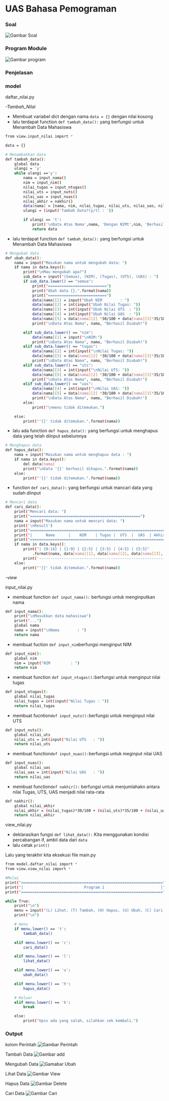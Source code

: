 # UAS Bahasa Pemograman

### Soal
![Gambar Soal](screenshot/1.png)

### Program Module
![Gambar program](screenshot/8.png)

### Penjelasan

### model

daftar_nilai.py

*-Tambah_Nilai*
- Membuat variabel dict dengan nama ```data = {}``` dengan nilai kosong
- lalu terdapat function ```def tambah_data():``` yang berfungsi untuk Menambah Data Mahasiswa
```bash
from view.input_nilai import *

data = {}

# Menambahkan data
def tambah_data():
    global data
    ulangi = 'y'
    while ulangi =='y':
        nama = input_nama()
        nim = input_nim()
        nilai_tugas = input_ntugas()
        nilai_uts = input_nuts()
        nilai_uas = input_nuas()
        nilai_akhir = nakhir()
        data[nama] = [nama, nim, nilai_tugas, nilai_uts, nilai_uas, nilai_akhir]
        ulangi = (input('Tambah Data?(y/t) : '))

        if ulangi == 't':
            print('\nData Atas Nama',nama, 'Dengan NIMt',nim, 'Berhasil Ditambahkan!')
            return data
```

- lalu terdapat function ```def tambah_data():``` yang berfungsi untuk Menambah Data Mahasiswa
```bash
# Mengubah data
def ubah_data():
    nama = input("Masukan nama untuk mengubah data: ")
    if nama in data.keys():
        print("\nMau mengubah apa?")
        sub_data = input("(Semua), (NIM), (Tugas), (UTS), (UAS) : ")
        if sub_data.lower() == "semua":
            print("==========================")
            print("Ubah data {}.".format(nama))
            print("==========================")
            data[nama][1] = input("Ubah NIM        : ")
            data[nama][2] = int(input("Ubah Nilai Tugas: "))
            data[nama][3] = int(input("Ubah Nilai UTS  : "))
            data[nama][4] = int(input("Ubah Nilai UAS  : "))
            data[nama][5] = data[nama][2] *30/100 + data[nama][3]*35/100 + data[nama][4] *35/100
            print("\nData Atas Nama", nama, "Berhasil Diubah!")

        elif sub_data.lower() == "nim":
            data[nama][1] = input("\nNIM:")
            print("\nData Atas Nama", nama, "Berhasil Diubah!")
        elif sub_data.lower() == "tugas":
            data[nama][2] = int(input("\nNilai Tugas: "))
            data[nama][5] = data[nama][2] *30/100 + data[nama][3]*35/100 + data[nama][4] *35/100
            print("\nData Atas Nama", nama, "Berhasil Diubah!")
        elif sub_data.lower() == "uts":
            data[nama][3] = int(input("\nNilai UTS: "))
            data[nama][5] = data[nama][2] *30/100 + data[nama][3]*35/100 + data[nama][4] *35/100
            print("\nData Atas Nama", nama, "Berhasil Diubah!")
        elif sub_data.lower() == "uas":
            data[nama][4] = int(input("\nNilai UAS: "))
            data[nama][5] = data[nama][2] *30/100 + data[nama][3]*35/100 + data[nama][4] *35/100
            print("\nData Atas Nama", nama, "Berhasil Diubah!")
        else:
            print("\nmenu tidak ditemukan.")

    else:
        print("'{}' tidak ditemukan.".format(nama))
```

- lalu ada function ```def hapus_data():``` yang berfungsi untuk menghapus data yang telah diinput sebelumnya
```bash
# Menghapus data
def hapus_data():
    nama = input("Masukan nama untuk menghapus data : ")
    if nama in data.keys():
        del data[nama]
        print("\nData '{}' berhasil dihapus.".format(nama))
    else:
        print("'{}' tidak ditemukan.".format(nama))
```

- function ```def cari_data():``` yang berfungsi untuk mancari data yang sudah diinput
```bash
# Mencari data
def cari_data():
    print("Mencari data: ")
    print("=================================================")
    nama = input("Masukan nama untuk mencari data: ")
    print('\nResult')
    print("==============================================================")
    print("|      Nama      |    NIM    | Tugas |  UTS  |  UAS  | Akhir |")
    print("==============================================================")
    if nama in data.keys():
        print("| {0:14} | {1:9} | {2:5} | {3:5} | {4:5} | {5:5}"
            .format(nama, data[nama][1], data[nama][2], data[nama][3], data[nama][4], data[nama][5]))
        print('--------------------------------------------------------------')
    else:
        print("'{}' tidak ditemukan.".format(nama))
```

*-view*

input_nilai.py

- membuat function ```def input_nama():``` berfungsi untuk menginputkan nama
```bash
def input_nama():
    print("\nMasukkan data mahasiswa")
    print("...")
    global nama
    nama = input("\nNama        : ")
    return nama
```

- membuat fuction ```def input_nim```berfungsi menginput NIM
```bash
def input_nim():
    global nim
    nim = input("NIM         : ")
    return nim
```

- membuat function ```def input_ntugas():```berfungsi untuk menginput nilai tugas
```bash
def input_ntugas():
    global nilai_tugas
    nilai_tugas = int(input("Nilai Tugas : "))
    return nilai_tugas
```

- membuat fucntion```def input_nuts():```berfungsi untuk menginput nilai UTS
```bash
def input_nuts():
    global nilai_uts
    nilai_uts = int(input("Nilai UTS   : "))
    return nilai_uts
```

- membuat function```def input_nuas():```berfungsi untuk meginput nilai UAS
```bash
def input_nuas():
    global nilai_uas
    nilai_uas = int(input("Nilai UAS   : "))
    return nilai_uas
```

- membuat function```def nakhir():``` berfungsi untuk menjumlahakn antara nilai Tugas, UTS, UAS menjadi nilai rata-rata
```bash
def nakhir():
    global nilai_akhir
    nilai_akhir = (nilai_tugas)*30/100 + (nilai_uts)*35/100 + (nilai_uas)*35/100
    return nilai_akhir
```

view_nilai.py

- deklarasikan fungsi ``def lihat_data():`` Kita menggunakan kondisi percabangan if, ambil data dari ``data``
- lalu cetak ``print()``


Lalu yang terakhir kita eksekusi file main.py
```bash
from model.daftar_nilai import *
from view.view_nilai import *

#Mulai
print("===============================================================")
print("|                           Program 1                         |")
print("===============================================================")

while True:
    print("\n")
    menu = input("(L) Lihat, (T) Tambah, (H) Hapus, (U) Ubah, (C) Cari, (K) Keluar\nPilih menu: ")
    print("\n")

    # menu
    if menu.lower() == 't':
        tambah_data()

    elif menu.lower() == 'c':
        cari_data()

    elif menu.lower() == 'l':
        lihat_data()

    elif menu.lower() == 'u':
        ubah_data()

    elif menu.lower() == 'h':
        hapus_data()

    # Keluar
    elif menu.lower() == 'k':
        break

    else:
        print("Upss ada yang salah, silahkan cek kembali.")

```

### Output

kolom Perintah
![Gambar Perintah](screenshot/2.png)

Tambah Data
![Gambar add](screenshot/3.png)

Mengubah Data
![Gamabar Ubah](screenshot/4.png)

Lihat Data
![Gambar View](Sreenshot/5.png)

Hapus Data
![Gambar Delete](screenshot/6.png)

Cari Data
![Gambar Cari](screenshot/7.png)

